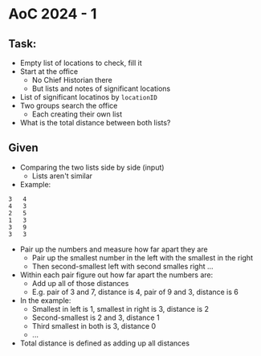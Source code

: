 # AoC 2024 - 1
## Task:
- Empty list of locations to check, fill it
- Start at the office
    - No Chief Historian there
    - But lists and notes of significant locations
- List of significant locatinos by `locationID`
- Two groups search the office
    - Each creating their own list
- What is the total distance between both lists?

## Given
- Comparing the two lists side by side (input)
    - Lists aren't similar
- Example:
```
3   4
4   3
2   5
1   3 
3   9
3   3
```
- Pair up the numbers and measure how far apart they are
    - Pair up the smallest number in the left with the smallest in the right
    - Then second-smallest left with second smalles right ...
- Within each pair figure out how far apart the numbers are:
    - Add up all of those distances
    - E.g. pair of 3 and 7, distance is 4, pair of 9 and 3, distance is 6
- In the example:
    - Smallest in left is 1, smallest in right is 3, distance is 2
    - Second-smallest is 2 and 3, distance 1
    - Third smallest in both is 3, distance 0
    - ...
- Total distance is defined as adding up all distances